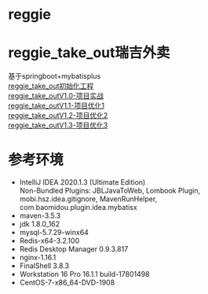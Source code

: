 # reggie
**reggie_take_out瑞吉外卖**  
=========================
基于springboot+mybatisplus  
[reggie_take_out初始化工程](https://github.com/LMWC/reggie/tree/master)  
[reggie_take_outV1.0-项目实战](https://github.com/LMWC/reggie/tree/V1.0-%E9%A1%B9%E7%9B%AE%E5%AE%9E%E6%88%98)  
[reggie_take_outV1.1-项目优化1](https://github.com/LMWC/reggie/tree/V1.1-%E9%A1%B9%E7%9B%AE%E4%BC%98%E5%8C%961)  
[reggie_take_outV1.2-项目优化2](https://github.com/LMWC/reggie/tree/V1.2-%E9%A1%B9%E7%9B%AE%E4%BC%98%E5%8C%962)  
[reggie_take_outV1.3-项目优化3](https://github.com/LMWC/reggie/tree/V1.3-%E9%A1%B9%E7%9B%AE%E4%BC%98%E5%8C%963)  



**参考环境**
=========================
- IntelliJ IDEA 2020.1.3 (Ultimate Edition)  
  Non-Bundled Plugins: JBLJavaToWeb, Lombook Plugin, mobi.hsz.idea.gitignore, MavenRunHelper,        com.baomidou.plugin.idea.mybatisx
- maven-3.5.3
- jdk 1.8.0_162
- mysql-5.7.29-winx64
- Redis-x64-3.2.100
- Redis Desktop Manager 0.9.3.817
- nginx-1.16.1
- FinalShell 3.8.3
- Workstation 16 Pro 16.1.1 build-17801498
- CentOS-7-x86_64-DVD-1908
